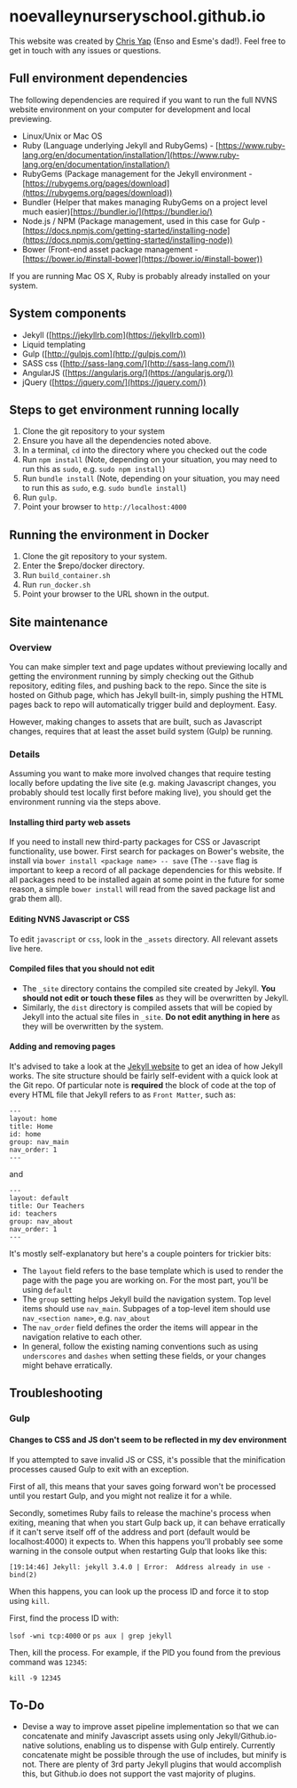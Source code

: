 noevalleynurseryschool.github.io
================================

This website was created by [Chris Yap](https://www.chrisyap.com) (Enso and Esme's dad!).  Feel free to get in touch with any issues or questions.

## Full environment dependencies

The following dependencies are required if you want to run the full NVNS website environment on your computer for development and local previewing.

* Linux/Unix or Mac OS
* Ruby (Language underlying Jekyll and RubyGems) - [https://www.ruby-lang.org/en/documentation/installation/](https://www.ruby-lang.org/en/documentation/installation/)
* RubyGems (Package management for the Jekyll environment - [https://rubygems.org/pages/download](https://rubygems.org/pages/download))
* Bundler (Helper that makes managing RubyGems on a project level much easier)[https://bundler.io/](https://bundler.io/)
* Node.js / NPM (Package management, used in this case for Gulp - [https://docs.npmjs.com/getting-started/installing-node](https://docs.npmjs.com/getting-started/installing-node))
* Bower (Front-end asset package management - [https://bower.io/#install-bower](https://bower.io/#install-bower))

If you are running Mac OS X, Ruby is probably already installed on your system.

## System components

* Jekyll ([https://jekyllrb.com](https://jekyllrb.com))
* Liquid templating
* Gulp ([http://gulpjs.com](http://gulpjs.com/))
* SASS css ([http://sass-lang.com/](http://sass-lang.com/))
* AngularJS ([https://angularjs.org/](https://angularjs.org/))
* jQuery ([https://jquery.com/](https://jquery.com/))

## Steps to get environment running locally

1. Clone the git repository to your system
2. Ensure you have all the dependencies noted above.
3. In a terminal, `cd` into the directory where you checked out the code
4. Run `npm install` (Note, depending on your situation, you may need to run this as `sudo`, e.g. `sudo npm install`)
5. Run `bundle install` (Note, depending on your situation, you may need to run this as `sudo`, e.g. `sudo bundle install`)
6. Run `gulp`.
7. Point your browser to `http://localhost:4000`

## Running the environment in Docker

1. Clone the git repository to your system.
2. Enter the $repo/docker directory.
3. Run `build_container.sh`
4. Run `run_docker.sh`
5. Point your browser to the URL shown in the output.

## Site maintenance

### Overview

You can make simpler text and page updates without previewing locally and getting the environment running by simply checking out the Github repository, editing files, and pushing back to the repo.  Since the site is hosted on Github page, which has Jekyll built-in, simply pushing the HTML pages back to repo will automatically trigger build and deployment.  Easy.

However, making changes to assets that are built, such as Javascript changes, requires that at least the asset build system (Gulp) be running.

### Details

Assuming you want to make more involved changes that require testing locally before updating the live site (e.g. making Javascript changes, you probably should test locally first before making live), you should get the environment running via the steps above.

#### Installing third party web assets

If you need to install new third-party packages for CSS or Javascript functionality, use bower. First search for packages on Bower's website, the install via `bower install <package name> -- save` (The `--save` flag is important to keep a record of all package dependencies for this website.  If all packages need to be installed again at some point in the future for some reason, a simple `bower install` will read from the saved package list and grab them all).

#### Editing NVNS Javascript or CSS

To edit `javascript` or `css`, look in the `_assets` directory.  All relevant assets live here.

#### Compiled files that you should not edit

* The `_site` directory contains the compiled site created by Jekyll.  **You should not edit or touch these files** as they will be overwritten by Jekyll.
* Similarly, the `dist` directory is compiled assets that will be copied by Jekyll into the actual site files in `_site`.  **Do not edit anything in here** as they will be overwritten by the system.

#### Adding and removing pages

It's advised to take a look at the [Jekyll website](https://jekyllrb.com) to get an idea of how Jekyll works.  The site structure should be fairly self-evident with a quick look at the Git repo.  Of particular note is **required** the block of code at the top of every HTML file that Jekyll refers to as `Front Matter`, such as:

```
---
layout: home
title: Home
id: home
group: nav_main
nav_order: 1
---
```

and

```
---
layout: default
title: Our Teachers
id: teachers
group: nav_about
nav_order: 1
---
```

It's mostly self-explanatory but here's a couple pointers for trickier bits:

* The `layout` field refers to the base template which is used to render the page with the page you are working on.  For the most part, you'll be using `default`
* The `group` setting helps Jekyll build the navigation system.  Top level items should use `nav_main`.  Subpages of a top-level item should use `nav_<section name>`, e.g. `nav_about`
* The `nav_order` field defines the order the items will appear in the navigation relative to each other.
* In general, follow the existing naming conventions such as using `underscores` and `dashes` when setting these fields, or your changes might behave erratically.

## Troubleshooting

### Gulp

#### Changes to CSS and JS don't seem to be reflected in my dev environment

If you attempted to save invalid JS or CSS, it's possible that the minification processes caused Gulp to exit with an exception.  

First of all, this means that your saves going forward won't be processed until you restart Gulp, and you might not realize it for a while.

Secondly, sometimes Ruby fails to release the machine's process when exiting, meaning that when you start Gulp back up, it can behave erratically if it can't serve itself off of the address and port (default would be localhost:4000) it expects to.  When this happens you'll probably see some warning in the console output when restarting Gulp that looks like this:

`[19:14:46] Jekyll: jekyll 3.4.0 | Error:  Address already in use - bind(2)`

When this happens, you can look up the process ID and force it to stop using `kill`.

First, find the process ID with:

`lsof -wni tcp:4000` or `ps aux | grep jekyll`

Then, kill the process.  For example, if the PID you found from the previous command was `12345`:

`kill -9 12345`

## To-Do

* Devise a way to improve asset pipeline implementation so that we can concatenate and minify Javascript assets using only Jekyll/Github.io-native solutions, enabling us to dispense with Gulp entirely.  Currently concatenate might be possible through the use of includes, but minify is not.  There are plenty of 3rd party Jekyll plugins that would accomplish this, but Github.io does not support the vast majority of plugins.

